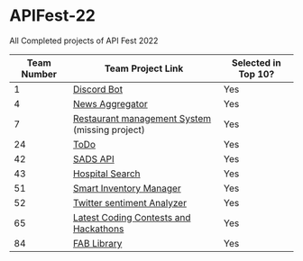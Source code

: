 ﻿# APIFest-22
All Completed projects of API Fest 2022

|Team Number| Team Project Link| Selected in Top 10? |   
|--|--|--|
| 1 | [Discord Bot](https://github.com/japsimrans13/chatpilot) | Yes |
| 4 | [News Aggregator](https://github.com/rohan-kulkarni-25/recipebook) | Yes |
| 7 | [Restaurant management System](https://github.com/PKSingh0017/api-fest-2022) (missing project) | Yes |
| 24 | [ToDo](https://github.com/Pradumnasaraf/Postman-API-Fest-22) | Yes |
| 42 | [SADS API](https://github.com/SuryaSekhar14/API-Fest-22-Team-42) | Yes |
| 43 | [Hospital Search](https://github.com/sumana2001/200OK-frontend) | Yes |
| 51 | [Smart Inventory Manager](https://github.com/aniketk13/API-Fest) | Yes |
| 52 | [Twitter sentiment Analyzer](https://github.com/soham117/API-Fest-Team-Fafda-Jalebi) | Yes |
| 65 | [Latest Coding Contests and Hackathons](https://github.com/abhishekchauhan15/HackTest) | Yes |
| 84 | [FAB Library](https://github.com/surajm-333/Postman-API-fest-2022) | Yes |

